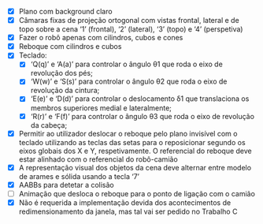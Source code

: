 * [X] Plano com background claro
* [X] Câmaras fixas de projeção ortogonal com vistas frontal, lateral e de topo sobre a cena ‘1’ (frontal), ‘2’ (lateral), ‘3’ (topo) e ‘4’ (perspetiva)
* [X] Fazer o robô apenas com cilindros, cubos e cones
* [X] Reboque com cilindros e cubos
* [X] Teclado:
  * [X] ‘Q(q)’ e ‘A(a)’ para controlar o ângulo θ1 que roda o eixo de revolução dos pés;
  * [X] ‘W(w)’ e ‘S(s)’ para controlar o ângulo θ2 que roda o eixo de revolução da cintura;
  * [X] ‘E(e)’ e ‘D(d)’ para controlar o deslocamento δ1 que translaciona os membros superiores medial e lateralmente;
  * [X] ‘R(r)’ e ‘F(f)’ para controlar o ângulo θ3 que roda o eixo de revolução da cabeça;
* [X] Permitir ao utilizador deslocar o reboque pelo plano invisível com o teclado utilizando as teclas das setas para o reposicionar segundo os eixos globais dos X e Y, respetivamente. O referencial do reboque deve estar alinhado com o referencial do robô-camião
* [X] A representação visual dos objetos da cena deve alternar entre modelo de arames e sólida usando a tecla ‘7’
* [X] AABBs para detetar a colisão
* [ ] Animação que desloca o reboque para o ponto de ligação com o camião
* [X] Não é requerida a implementação devida dos acontecimentos de redimensionamento da janela, mas tal vai ser pedido no Trabalho C
